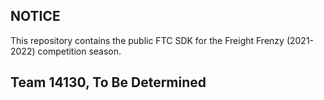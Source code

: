  ## NOTICE

This repository contains the public FTC SDK for the Freight Frenzy (2021-2022) competition season.

## Team 14130, To Be Determined
